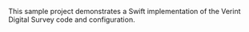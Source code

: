 This sample project demonstrates a Swift implementation of the Verint Digital Survey code and configuration. 
